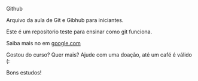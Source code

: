 Github 

Arquivo da aula de Git e Gibhub para iniciantes.

Este é um repositorio teste para ensinar como git funciona.

Saiba mais no em [google.com](http://www.google.com)

Gostou do curso? Quer mais? Ajude com uma doação, até um café é válido (:


Bons estudos!
